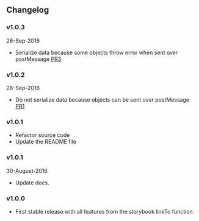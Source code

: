 ## Changelog

### v1.0.3
28-Sep-2016

* Serialize data because some objects throw error when sent over postMessage [PR3](https://github.com/kadirahq/storybook-channel-postmsg/pull/3)

### v1.0.2
28-Sep-2016

* Do not serialize data because objects can be sent over postMessage [PR1](https://github.com/kadirahq/storybook-channel-postmsg/pull/1)

### v1.0.1

* Refactor source code
* Update the README file

### v1.0.1
30-August-2016

* Update docs.

### v1.0.0

* First stable release with all features from the storybook linkTo function
